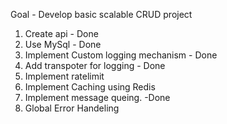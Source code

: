 Goal - Develop basic scalable CRUD project

1. Create api - Done
2. Use MySql - Done
3. Implement Custom logging mechanism - Done
4. Add transpoter for logging - Done
5. Implement ratelimit
6. Implement Caching using Redis
7. Implement message queing. -Done
8. Global Error Handeling
